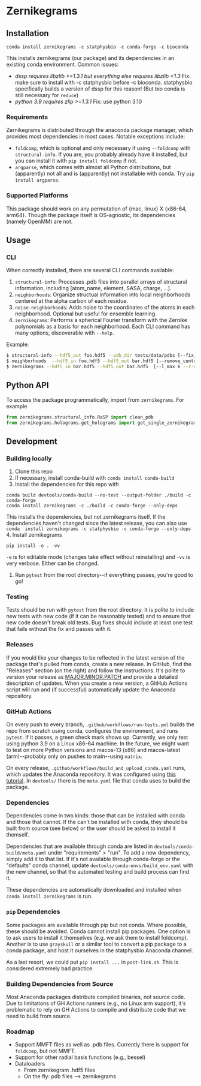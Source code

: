 # Zernikegrams

## Installation
```
conda install zernikegrams -c statphysbio -c conda-forge -c bioconda
```
This installs zernikegrams (our package) and its dependencies in an existing conda environment. 
Common issues:
- *dssp requires libzlib >=1.3.1 but everything else requires libzlib <1.3* Fix: make sure to install with -c statphysbio before -c bioconda. statphysbio specifically builds a version of dssp for this reason! (But bio conda is still necessary for `reduce`)
- *python 3.9 requires zlip >=1.3.1* Fix: use python 3.10
  
### Requirements
Zernikegrams is distributed through the anaconda package manager, which provides most dependencies in most cases. Notable exceptions include:
- `foldcomp`, which is optional and only necessary if using `--foldcomp` with `structural-info`. If you are, you probably already have it installed, but you can install it with `pip install foldcomp` if not.
- `argparse`, which comes with almost all Python distributions, but (apparently) not all and is (apparently) not installable with conda. Try `pip install argparse`. 

### Supported Platforms
This package should work on any permutation of {mac, linux} X {x86-64, arm64}. Though the package itself is OS-agnostic, its dependencies (namely OpenMM) are not. 

## Usage
### CLI
When correctly installed, there are several CLI commands available:
1. `structural-info`: Processes .pdb files into parallel arrays of structural information, including [atom_name, element, SASA, charge, ...].
2. `neighborhoods`: Organize structual information into local neighborhoods centered at the alpha carbon of each residue.
3. `noise-neighborhoods`: Adds noise to the coordinates of the atoms in each neighborhood. Optional but useful for ensemble learning.
4. `zernikegrams`: Performs a spherical Fourier transform with the Zernike polynomials as a basis for each neighborhood. 
Each CLI command has many options, discoverable with `--help`.

Example:
```bash
$ structural-info --hdf5_out foo.hdf5 --pdb_dir tests/data/pdbs [--fix_pdbs --add_hydrogens --SASA --charge --DSSP ...]
$ neighborhoods  --hdf5_in foo.hdf5 --hdf5_out bar.hdf5 [--remove_central_residue --r_max 10 ...]
$ zernikegrams --hdf5_in bar.hdf5 --hdf5_out baz.hdf5  [--l_max 6 --r-max 10 ...]
```

## Python API
To access the package programmatically, import from `zernikegrams`. For example
```python
from zernikegrams.structural_info.RaSP import clean_pdb
from zernikegrams.holograms.get_holograms import get_single_zernikegram
```

## Development
### Building locally
1. Clone this repo
2. If necessary, install conda-build with `conda install conda-build`
3. Install the dependencies for this repo with 
```
conda build devtools/conda-build --no-test --output-folder ./build -c conda-forge
conda install zernikegrams -c ./build -c conda-forge --only-deps
```
This installs the dependencies, but not zernikegrams itself. If the dependencies haven't changed since
the latest release, you can also use `conda  install zernikegrams -c statphysbio -c conda-forge --only-deps`
4. Install zernikegrams
```
pip install -e . -vv
```
`-e` is for editable mode (changes take effect without reinstalling) and `-vv` is very verbose. Either can be changed.
  
1. Run `pytest` from the root directory--if everything passes, you're good to go!

### Testing
Tests should be run with `pytest` from the root directory. It is polite to include new tests with new code (if it can be reasonably tested) and to ensure that new code doesn't break old tests. Bug fixes should include at least one test that fails without the fix and passes with it.

### Releases
If you would like your changes to be reflected in the latest version of the package that's pulled from conda, create a new release. In GitHub, find the "Releases" section (on the right) and follow the instructions. It's polite to version your release as [MAJOR.MINOR.PATCH](https://semver.org/) and provide a detailed description of updates. When you create a new version, a GitHub Actions script will run and (if successful) automatically update the Anaconda repository.

### GitHub Actions
On every push to every branch, `.github/workflows/run-tests.yml` builds the repo from scratch using conda, configures the environment, and runs `pytest`. If it passes, a green check mark shows up. Currently, we only test using python 3.9 on a Linux x86-64 machine. In the future, we might want to test on more Python versions and macos-13 (x86) and macos-latest (arm)--probably only on pushes to main--using `matrix`. 

On every release, `.github/workflows/build_and_upload_conda.yaml` runs, which updates the Anaconda repository. It was configured using [this tutorial](https://github.com/marketplace/actions/build-and-upload-conda-packages). In `devtools/` there is the `meta.yaml` file that conda uses to build the package.

### Dependencies
Dependencies come in two kinds: those that can be installed with conda and those that cannot. If the can't be installed with conda, they should be built from source (see below) or the user should be asked to install it themself. 

Dependencies that are available through conda are listed in `devtools/conda-build/meta.yaml` under "requirements" > "run". To add a new dependency, simply add it to that list. If it's not available through conda-forge or the "defaults" conda channel, update `devtools/conda-envs/build_env.yaml` with the new channel, so that the automated testing and build process can find it. 

These dependencies are automatically downloaded and installed when `conda install zernikegrams` is run. 

### `pip` Dependencies
Some packages are available through pip but not conda. Where possible, these should be avoided. Conda cannot install pip packages. One option is to ask users to install it themselves (e.g. we ask them to install foldcomp). Another is to use `grayskull` or a similar tool to convert a pip package to a conda package, and host it ourselves in the statphysbio Anaconda channel.

As a last resort, we could put `pip install ...` in `post-link.sh`. This is considered extremely bad practice. 

### Building Dependencies from Source
Most Anaconda packages distribute compiled binaries, not source code. Due to limitations of GH Actions runners (e.g., no Linux arm support), it's problematic to rely on GH Actions to compile and distribute code that we need to build from source.

### Roadmap
- Support MMFT files as well as .pdb files. Currently there is support for `foldcomp`, but not MMFT.
- Support for other radial basis functions (e.g., bessel)
- Dataloaders
  - From zernikegram .hdf5 files
  - On the fly: pdb files --> zernikegrams
